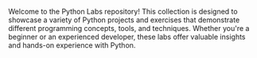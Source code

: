 Welcome to the Python Labs repository! This collection is designed to showcase a variety of 
Python projects and exercises that demonstrate different programming concepts, 
tools, and techniques. Whether you're a beginner or an experienced developer, 
these labs offer valuable insights and hands-on experience with Python.

